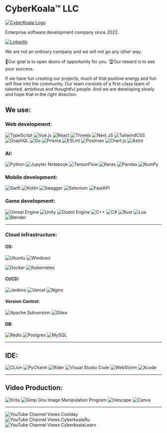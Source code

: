 # CyberKoala™️ LLC

[![CyberKoala Logo](https://cyberkoalastudios.com/wp-content/uploads/2023/05/Koala_For_email.png)](https://learn.cyberkoalastudios.com)

Enterprise software development company since 2022.

[![LinkedIn](https://img.shields.io/badge/linkedin-%230077B5.svg?style=for-the-badge&logo=linkedin&logoColor=white)](https://www.linkedin.com/company/85986263/)

We are not an ordinary company and we will not go any other way.

🎯Our goal is to open doors of opportunity for you.
🏆Our reward is to see your success.

If we have fun creating our projects, much of that positive energy and fun will flow into the community. Our team consists of a first-class team of talented, ambitious and thoughtful people. And we are developing slowly and hope that in the right direction.

## We use:

### Web development:

![TypeScript](https://img.shields.io/badge/typescript-%23007ACC.svg?style=for-the-badge&logo=typescript&logoColor=white)
![Vue.js](https://img.shields.io/badge/vuejs-%2335495e.svg?style=for-the-badge&logo=vuedotjs&logoColor=%234FC08D)
![React](https://img.shields.io/badge/react-%2320232a.svg?style=for-the-badge&logo=react&logoColor=%2361DAFB)
![Threejs](https://img.shields.io/badge/threejs-black?style=for-the-badge&logo=three.js&logoColor=white)
![Next JS](https://img.shields.io/badge/Next-black?style=for-the-badge&logo=next.js&logoColor=white)
![TailwindCSS](https://img.shields.io/badge/tailwindcss-%2338B2AC.svg?style=for-the-badge&logo=tailwind-css&logoColor=white)
![GraphQL](https://img.shields.io/badge/-GraphQL-E10098?style=for-the-badge&logo=graphql&logoColor=white)
![Go](https://img.shields.io/badge/go-%2300ADD8.svg?style=for-the-badge&logo=go&logoColor=white)
![Prisma](https://img.shields.io/badge/Prisma-3982CE?style=for-the-badge&logo=Prisma&logoColor=white)
![ESLint](https://img.shields.io/badge/ESLint-4B3263?style=for-the-badge&logo=eslint&logoColor=white)
![Postman](https://img.shields.io/badge/Postman-FF6C37?style=for-the-badge&logo=postman&logoColor=white)
![Chart.js](https://img.shields.io/badge/chart.js-F5788D.svg?style=for-the-badge&logo=chart.js&logoColor=white)
![Astro](https://img.shields.io/badge/astro-%232C2052.svg?style=for-the-badge&logo=astro&logoColor=white)

### AI:

![Python](https://img.shields.io/badge/python-3670A0?style=for-the-badge&logo=python&logoColor=ffdd54)
![Jupyter Notebook](https://img.shields.io/badge/jupyter-%23FA0F00.svg?style=for-the-badge&logo=jupyter&logoColor=white)
![TensorFlow](https://img.shields.io/badge/TensorFlow-%23FF6F00.svg?style=for-the-badge&logo=TensorFlow&logoColor=white)
![Keras](https://img.shields.io/badge/Keras-%23D00000.svg?style=for-the-badge&logo=Keras&logoColor=white)
![Pandas](https://img.shields.io/badge/pandas-%23150458.svg?style=for-the-badge&logo=pandas&logoColor=white)
![NumPy](https://img.shields.io/badge/numpy-%23013243.svg?style=for-the-badge&logo=numpy&logoColor=white)

### Mobile development:

![Swift](https://img.shields.io/badge/swift-F54A2A?style=for-the-badge&logo=swift&logoColor=white)
![Kotlin](https://img.shields.io/badge/kotlin-%237F52FF.svg?style=for-the-badge&logo=kotlin&logoColor=white)
![Swagger](https://img.shields.io/badge/-Swagger-%23Clojure?style=for-the-badge&logo=swagger&logoColor=white)
![Selenium](https://img.shields.io/badge/-selenium-%43B02A?style=for-the-badge&logo=selenium&logoColor=white)
![FastAPI](https://img.shields.io/badge/FastAPI-005571?style=for-the-badge&logo=fastapi)

### Game development:

![Unreal Engine](https://img.shields.io/badge/unrealengine-%23313131.svg?style=for-the-badge&logo=unrealengine&logoColor=white)
![Unity](https://img.shields.io/badge/unity-%23000000.svg?style=for-the-badge&logo=unity&logoColor=white)
![Godot Engine](https://img.shields.io/badge/GODOT-%23FFFFFF.svg?style=for-the-badge&logo=godot-engine)
![C++](https://img.shields.io/badge/c++-%2300599C.svg?style=for-the-badge&logo=c%2B%2B&logoColor=white)
![C#](https://img.shields.io/badge/c%23-%23239120.svg?style=for-the-badge&logo=csharp&logoColor=white)
![Rust](https://img.shields.io/badge/rust-%23000000.svg?style=for-the-badge&logo=rust&logoColor=white)
![Lua](https://img.shields.io/badge/lua-%232C2D72.svg?style=for-the-badge&logo=lua&logoColor=white)
![Blender](https://img.shields.io/badge/blender-%23F5792A.svg?style=for-the-badge&logo=blender&logoColor=white)

---

### Cloud infrastructure:

#### OS:

![Ubuntu](https://img.shields.io/badge/Ubuntu-E95420?style=for-the-badge&logo=ubuntu&logoColor=white)
![Windows](https://img.shields.io/badge/Windows-0078D6?style=for-the-badge&logo=windows&logoColor=white)

![Docker](https://img.shields.io/badge/docker-%230db7ed.svg?style=for-the-badge&logo=docker&logoColor=white)
![Kubernetes](https://img.shields.io/badge/kubernetes-%23326ce5.svg?style=for-the-badge&logo=kubernetes&logoColor=white)

#### CI/CD:

![Jenkins](https://img.shields.io/badge/jenkins-%232C5263.svg?style=for-the-badge&logo=jenkins&logoColor=white)
![Vercel](https://img.shields.io/badge/vercel-%23000000.svg?style=for-the-badge&logo=vercel&logoColor=white)
![Nginx](https://img.shields.io/badge/nginx-%23009639.svg?style=for-the-badge&logo=nginx&logoColor=white)

#### Version Control:

![Apache Subversion](https://img.shields.io/badge/subversion-%23809CC9.svg?style=for-the-badge&logo=subversion&logoColor=white)
![Gitea](https://img.shields.io/badge/Gitea-34495E?style=for-the-badge&logo=gitea&logoColor=5D9425)

#### DB:

![Redis](https://img.shields.io/badge/redis-%23DD0031.svg?style=for-the-badge&logo=redis&logoColor=white)
![Postgres](https://img.shields.io/badge/postgres-%23316192.svg?style=for-the-badge&logo=postgresql&logoColor=white)
![MySQL](https://img.shields.io/badge/mysql-4479A1.svg?style=for-the-badge&logo=mysql&logoColor=white)


---

## IDE:

![CLion](https://img.shields.io/badge/CLion-black?style=for-the-badge&logo=clion&logoColor=white)
![PyCharm](https://img.shields.io/badge/pycharm-143?style=for-the-badge&logo=pycharm&logoColor=black&color=black&labelColor=green)
![Rider](https://img.shields.io/badge/Rider-000000.svg?style=for-the-badge&logo=Rider&logoColor=white&color=black&labelColor=crimson)
![Visual Studio Code](https://img.shields.io/badge/Visual%20Studio%20Code-0078d7.svg?style=for-the-badge&logo=visual-studio-code&logoColor=white)
![WebStorm](https://img.shields.io/badge/webstorm-143?style=for-the-badge&logo=webstorm&logoColor=white&color=black)
![Xcode](https://img.shields.io/badge/Xcode-007ACC?style=for-the-badge&logo=Xcode&logoColor=white)

---

## Video Production:

![Krita](https://img.shields.io/badge/Krita-203759?style=for-the-badge&logo=krita&logoColor=EEF37B)
![Gimp Gnu Image Manipulation Program](https://img.shields.io/badge/Gimp-657D8B?style=for-the-badge&logo=gimp&logoColor=FFFFFF)
![Inkscape](https://img.shields.io/badge/Inkscape-e0e0e0?style=for-the-badge&logo=inkscape&logoColor=080A13)
![Canva](https://img.shields.io/badge/Canva-%2300C4CC.svg?style=for-the-badge&logo=Canva&logoColor=white)


---

![YouTube Channel Views Coolday](https://img.shields.io/youtube/channel/views/UCUpVfgd42h7pwZwCTcwjp8g)
![YouTube Channel Views CyberkoalaRu](https://img.shields.io/youtube/channel/views/UCfEBnO2ZWyDHnN6bQSSlg1w)
![YouTube Channel Views CyberkoalaLearn](https://img.shields.io/youtube/channel/views/UCzt_iPOTmriJlUjnJNDmm_g)

